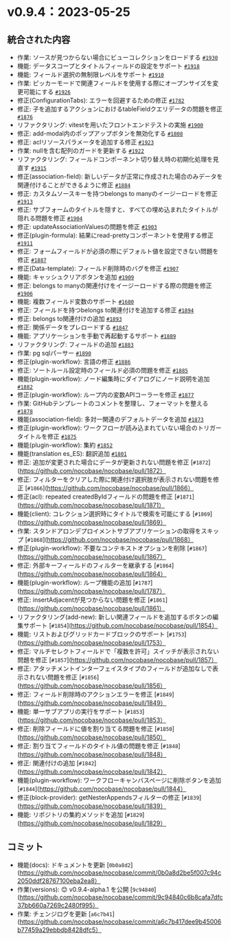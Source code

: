 # v0.9.4：2023-05-25

## 統合された内容

- 作業: ソースが見つからない場合にビューコレクションをロードする [`#1930`](https://github.com/nocobase/nocobase/pull/1930)
- 機能: データスコープとタイトルフィールドの設定をサポート [`#1918`](https://github.com/nocobase/nocobase/pull/1918)
- 機能: フィールド選択の無制限レベルをサポート [`#1910`](https://github.com/nocobase/nocobase/pull/1910)
- 作業: ピッカーモードで関連フィールドを使用する際にオープンサイズを変更可能にする [`#1926`](https://github.com/nocobase/nocobase/pull/1926)
- 修正(ConfigurationTabs): エラーを回避するための修正 [`#1782`](https://github.com/nocobase/nocobase/pull/1782)
- 修正: 子を追加するアクションにおけるtableFieldクエリデータの問題を修正 [`#1876`](https://github.com/nocobase/nocobase/pull/1876)
- リファクタリング: vitestを用いたフロントエンドテストの実施 [`#1900`](https://github.com/nocobase/nocobase/pull/1900)
- 修正: add-modal内のポップアップボタンを無効化する [`#1808`](https://github.com/nocobase/nocobase/pull/1808)
- 修正: aclリソースパラメータを追加する修正 [`#1923`](https://github.com/nocobase/nocobase/pull/1923)
- 作業: nullを含む配列のガードを更新する [`#1922`](https://github.com/nocobase/nocobase/pull/1922)
- リファクタリング: フィールドコンポーネント切り替え時の初期化処理を見直す [`#1915`](https://github.com/nocobase/nocobase/pull/1915)
- 修正(association-field): 新しいデータが正常に作成された場合のみデータを関連付けることができるように修正 [`#1884`](https://github.com/nocobase/nocobase/pull/1884)
- 修正: カスタムソースキーを持つbelongs to manyのイージーロードを修正 [`#1913`](https://github.com/nocobase/nocobase/pull/1913)
- 修正: サブフォームのタイトルを隠すと、すべての埋め込まれたタイトルが隠れる問題を修正 [`#1904`](https://github.com/nocobase/nocobase/pull/1904)
- 修正: updateAssociationValuesの問題を修正 [`#1903`](https://github.com/nocobase/nocobase/pull/1903)
- 修正(plugin-formula): 結果にread-prettyコンポーネントを使用する修正 [`#1911`](https://github.com/nocobase/nocobase/pull/1911)
- 修正: フォームフィールドが必須の際にデフォルト値を設定できない問題を修正 [`#1887`](https://github.com/nocobase/nocobase/pull/1887)
- 修正(Data-template): フィールド削除時のバグを修正 [`#1907`](https://github.com/nocobase/nocobase/pull/1907)
- 機能: キャッシュクリアボタンを追加 [`#1909`](https://github.com/nocobase/nocobase/pull/1909)
- 修正: belongs to manyの関連付けをイージーロードする際の問題を修正 [`#1906`](https://github.com/nocobase/nocobase/pull/1906)
- 機能: 複数フィールド変数のサポート [`#1680`](https://github.com/nocobase/nocobase/pull/1680)
- 修正: フィールドを持つbelongs to関連付けを追加する修正 [`#1894`](https://github.com/nocobase/nocobase/pull/1894)
- 修正: belongs to関連付けの追加 [`#1893`](https://github.com/nocobase/nocobase/pull/1893)
- 修正: 関係データをプレロードする [`#1847`](https://github.com/nocobase/nocobase/pull/1847)
- 機能: アプリケーションを手動で再起動するサポート [`#1889`](https://github.com/nocobase/nocobase/pull/1889)
- リファクタリング: フィールドの追加 [`#1883`](https://github.com/nocobase/nocobase/pull/1883)
- 作業: pg sqlパーサー [`#1890`](https://github.com/nocobase/nocobase/pull/1890)
- 修正(plugin-workflow): 言語の修正 [`#1886`](https://github.com/nocobase/nocobase/pull/1886)
- 修正: ソートルール設定時のフィールド必須の問題を修正 [`#1885`](https://github.com/nocobase/nocobase/pull/1885)
- 機能(plugin-workflow): ノード編集時にダイアログにノード説明を追加 [`#1882`](https://github.com/nocobase/nocobase/pull/1882)
- 修正(plugin-workflow): ループ内の変数APIコーラーを修正 [`#1877`](https://github.com/nocobase/nocobase/pull/1877)
- 作業: GitHubテンプレートのコメントを整理し、フォーマットを整える [`#1878`](https://github.com/nocobase/nocobase/pull/1878)
- 機能(association-field): 多対一関連のデフォルトデータを追加 [`#1873`](https://github.com/nocobase/nocobase/pull/1873)
- 修正(plugin-workflow): ワークフローが読み込まれていない場合のトリガータイトルを修正 [`#1875`](https://github.com/nocobase/nocobase/pull/1875)
- 機能(plugin-workflow): 集約 [`#1852`](https://github.com/nocobase/nocobase/pull/1852)
- 機能(translation es_ES): 翻訳追加 [`#1801`](https://github.com/nocobase/nocobase/pull/1801)
- 修正: 追加が変更された場合にデータが更新されない問題を修正 [`#1872`](https://github.com/nocobase/nocobase/pull/1872）
- 修正: フィルターをクリアした際に関連付け選択肢が表示されない問題を修正 [`#1866`](https://github.com/nocobase/nocobase/pull/1866）
- 修正(acl): repeated createdByIdフィールドの問題を修正 [`#1871`](https://github.com/nocobase/nocobase/pull/1871）
- 機能(client): コレクション選択時にタイトルで検索を可能にする [`#1869`](https://github.com/nocobase/nocobase/pull/1869）
- 作業: スタンドアロンデプロイメントサブアプリケーションの取得をスキップ [`#1868`](https://github.com/nocobase/nocobase/pull/1868）
- 修正(plugin-workflow): 不要なコンテキストオプションを削除 [`#1867`](https://github.com/nocobase/nocobase/pull/1867）
- 修正: 外部キーフィールドのフィルターを継承する [`#1864`](https://github.com/nocobase/nocobase/pull/1864）
- 機能(plugin-workflow): ループ機能の追加 [`#1787`](https://github.com/nocobase/nocobase/pull/1787）
- 修正: insertAdjacentが見つからない問題を修正 [`#1861`](https://github.com/nocobase/nocobase/pull/1861）
- リファクタリング(add-new): 新しい関連フィールドを追加するボタンの編集サポート [`#1854`](https://github.com/nocobase/nocobase/pull/1854）
- 機能: リストおよびグリッドカードブロックのサポート [`#1753`](https://github.com/nocobase/nocobase/pull/1753）
- 修正: マルチセレクトフィールドで「複数を許可」スイッチが表示されない問題を修正 [`#1857`](https://github.com/nocobase/nocobase/pull/1857）
- 修正: アタッチメントインターフェイスタイプのフィールドが追加なしで表示されない問題を修正 [`#1856`](https://github.com/nocobase/nocobase/pull/1856）
- 修正: フィールド削除時のアクションエラーを修正 [`#1849`](https://github.com/nocobase/nocobase/pull/1849）
- 機能: 単一サブアプリの実行をサポート [`#1853`](https://github.com/nocobase/nocobase/pull/1853）
- 修正: 削除フィールドに値を割り当てる問題を修正 [`#1850`](https://github.com/nocobase/nocobase/pull/1850）
- 修正: 割り当てフィールドのタイトル値の問題を修正 [`#1848`](https://github.com/nocobase/nocobase/pull/1848）
- 修正: 関連付けの追加 [`#1842`](https://github.com/nocobase/nocobase/pull/1842）
- 機能(plugin-workflow): ワークフローキャンバスページに削除ボタンを追加 [`#1844`](https://github.com/nocobase/nocobase/pull/1844）
- 修正(block-provider): getNesterAppendsフィルターの修正 [`#1839`](https://github.com/nocobase/nocobase/pull/1839）
- 機能: リポジトリの集約メソッドを追加 [`#1829`](https://github.com/nocobase/nocobase/pull/1829）

## コミット

- 機能(docs): ドキュメントを更新 [`0b0a8d2`](https://github.com/nocobase/nocobase/commit/0b0a8d2be5f007c94c2050ddf28767100eba2ea8）
- 作業(versions): 😊 v0.9.4-alpha.1 を公開 [`9c94840`](https://github.com/nocobase/nocobase/commit/9c94840c6b8cafa7dfc37bb660a7269c2480f995）
- 作業: チェンジログを更新 [`a6c7b41`](https://github.com/nocobase/nocobase/commit/a6c7b417dee9b45006b77459a29ebbdb8428dfc5）

